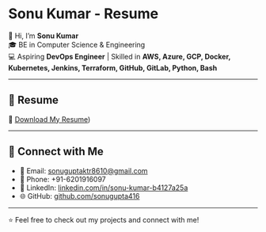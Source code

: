 # Sonu Kumar - Resume

👋 Hi, I’m **Sonu Kumar**  
🎓 BE in Computer Science & Engineering  
💻 Aspiring **DevOps Engineer** | Skilled in **AWS, Azure, GCP, Docker, Kubernetes, Jenkins, Terraform, GitHub, GitLab, Python, Bash**  

---

## 📌 Resume
📄 [Download My Resume](https://github.com/sonugupta4166/Resume/blob/main/SonuKumarCV1.pdf))  

---

## 🔗 Connect with Me
- 📧 Email: sonuguptaktr8610@gmail.com  
- 📱 Phone: +91-6201916097  
- 💼 LinkedIn: [linkedin.com/in/sonu-kumar-b4127a25a](https://linkedin.com/in/sonu-kumar-b4127a25a)  
- 🌐 GitHub: [github.com/sonugupta416](https://github.com/sonugupta416)  

---
⭐️ Feel free to check out my projects and connect with me!
